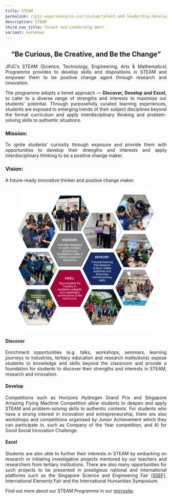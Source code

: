 ```yaml
---
title: STEAM
permalink: /jpjc-experience/co-curriculum/talent-and-leadership-development-programme/steam/
description: STEAM
third_nav_title: Talent and Leadership Devt
variant: markdown
---
```

<div align="justify">

<center><h2><q>Be Curious, Be Creative, and Be the Change</q></h2></center>
	
<p>JPJC’s STEAM (Science, Technology, Engineering, Arts &amp; Mathematics) Programme provides to develop skills and dispositions in STEAM and empower them to be positive change agent through research and innovation. </p>

<p>The programme adopts a tiered approach — <b>Discover, Develop and Excel,</b> to cater to a diverse range of strengths and interests to maximise our students’ potential.  Through purposefully curated learning experiences, students are exposed to emerging trends of their subject disciplines beyond the formal curriculum and apply interdisciplinary thinking and problem-solving skills to authentic situations.</p>

<h3>Mission:</h3>
<p>To ignite students’ curiosity through exposure and provide them with opportunities to develop their strengths and interests and apply interdisciplinary thinking to be a positive change maker. </p>

<h3>Vision:</h3>
<p>A future-ready innovative thinker and positive change maker.</p>


<figure>
<img src="/images/JPJC%20Experience/Co%20Curriculum/Talent%20and%20Leadership/STEAM/steam1.png"></figure>

<h4>Discover</h4>

<p>Enrichment opportunities (e.g. talks, workshops, seminars, learning journeys to industries, tertiary education and research institutions) expose students to knowledge and skills beyond the classroom and provide a foundation for students to discover their strengths and interests in STEAM, research and innovation.</p>
	
<h4>Develop</h4>

<p>Competitions such as Horizons Hydrogen Grand Prix and Singapore Amazing Flying Machine Competition allow students to deepen and apply STEAM and problem-solving skills to authentic contexts. For students who have a strong interest in innovation and entrepreneurship, there are also workshops and competitions organised by Junior Achievement which they can participate in, such as Company of the Year competition, and AI for Good Social Innovation Challenge.</p>
	
<h4>Excel</h4>
	
<p>
Students are also able to further their interests in STEAM by embarking on research or initiating investigative projects mentored by our teachers and researchers from tertiary institutions. There are also many opportunities for such projects to be presented in prestigious national and international platforms such as the Singapore Science and Engineering Fair <a href="https://www.science.edu.sg/for-schools/competitions/singapore-science-and-engineering-fair">(SSEF)</a>, International Elementz Fair and the International Humanities Symposium.</p>
	
<p> Find out more about our STEAM Programme in our <a href="https://sites.google.com/moe.edu.sg/jpjcsteam/home">microsite</a>.

</p></div>